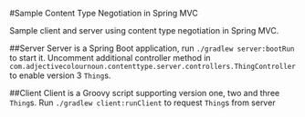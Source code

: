 #Sample Content Type Negotiation in Spring MVC

Sample client and server using content type negotiation in Spring MVC.

##Server
Server is a Spring Boot application, run `./gradlew server:bootRun` to start it.
Uncomment additional controller method in `com.adjectivecolournoun.contenttype.server.controllers.ThingController` to enable version 3 `Thing`s.

##Client
Client is a Groovy script supporting version one, two and three `Thing`s.  Run `./gradlew client:runClient` to request `Thing`s from server
